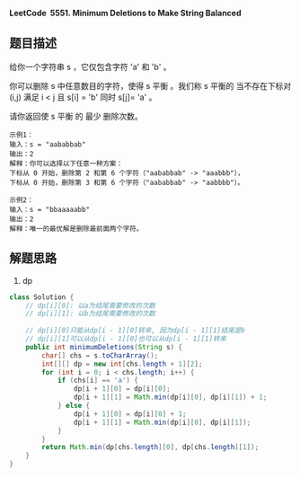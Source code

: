 **LeetCode&nbsp;&nbsp;5551. Minimum Deletions to Make String Balanced**

## 题目描述

给你一个字符串 s ，它仅包含字符 'a' 和 'b' 。

你可以删除 s 中任意数目的字符，使得 s 平衡 。我们称 s 平衡的 当不存在下标对 (i,j) 满足 i < j 且 s[i] = 'b' 同时 s[j]= 'a' 。

请你返回使 s 平衡 的 最少 删除次数。

```
示例1：
输入：s = "aababbab"
输出：2
解释：你可以选择以下任意一种方案：
下标从 0 开始，删除第 2 和第 6 个字符（"aababbab" -> "aaabbb"），
下标从 0 开始，删除第 3 和第 6 个字符（"aababbab" -> "aabbbb"）。

示例2：
输入：s = "bbaaaaabb"
输出：2
解释：唯一的最优解是删除最前面两个字符。
```

## 解题思路

1. dp

```java
class Solution {
    // dp[i][0]: 以a为结尾需要修改的次数
    // dp[i][1]: 以b为结尾需要修改的次数
    
    // dp[i][0]只能从dp[i - 1][0]转来, 因为dp[i - 1][1]结尾是b
    // dp[i][1]可以从dp[i - 1][0]也可以从dp[i - 1][1]转来
    public int minimumDeletions(String s) {
        char[] chs = s.toCharArray();
        int[][] dp = new int[chs.length + 1][2];
        for (int i = 0; i < chs.length; i++) {
            if (chs[i] == 'a') {
                dp[i + 1][0] = dp[i][0];
                dp[i + 1][1] = Math.min(dp[i][0], dp[i][1]) + 1;
            } else {
                dp[i + 1][0] = dp[i][0] + 1;
                dp[i + 1][1] = Math.min(dp[i][0], dp[i][1]);
            }
        }
        return Math.min(dp[chs.length][0], dp[chs.length][1]);
    }
}
```